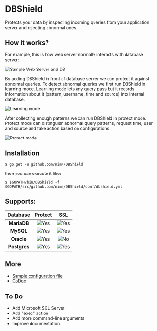 # DBShield

Protects your data by inspecting incoming queries from your application server and rejecting abnormal ones.


## How it works?

For example, this is how web server normally interacts with database server:

![Sample Web Server and DB](https://cdn.rawgit.com/nim4/DBShield/master/misc/how_01.png)

By adding DBShield in front of database server we can protect it against abnormal queries. To detect abnormal queries we first run DBShield in learning mode. Learning mode lets any query pass but it records information about it (pattern, username, time and source) into internal database.

![Learning mode](https://cdn.rawgit.com/nim4/DBShield/master/misc/how_02.png)


After collecting enough patterns we can run DBShield in protect mode. Protect mode can distinguish abnormal query patterns, request time, user and source and take action based on configurations.

![Protect mode](https://cdn.rawgit.com/nim4/DBShield/master/misc/how_03.png)

## Installation

```
$ go get -u github.com/nim4/DBShield
```

then you can execute it like:
```
$ $GOPATH/bin/DBShield -f $GOPATH/src/github.com/nim4/DBShield/conf/dbshield.yml
```

## Supports:

| Database     | Protect | SSL |
|:------------:|:-------:|:---:|
| **MariaDB**  | ![Yes](https://cdn.rawgit.com/nim4/DBShield/master/misc/yes.png) | ![Yes](https://cdn.rawgit.com/nim4/DBShield/master/misc/yes.png) |
| **MySQL**    | ![Yes](https://cdn.rawgit.com/nim4/DBShield/master/misc/yes.png) | ![Yes](https://cdn.rawgit.com/nim4/DBShield/master/misc/yes.png) |
| **Oracle**   | ![Yes](https://cdn.rawgit.com/nim4/DBShield/master/misc/yes.png) | ![No](https://cdn.rawgit.com/nim4/DBShield/master/misc/no.png)  |
| **Postgres** | ![Yes](https://cdn.rawgit.com/nim4/DBShield/master/misc/yes.png) | ![Yes](https://cdn.rawgit.com/nim4/DBShield/master/misc/yes.png) |

## More
- [Sample configuration  file](https://github.com/nim4/DBShield/blob/master/conf/dbshield.yml)
- [GoDoc](https://godoc.org/github.com/nim4/DBShield/dbshield)

## To Do

 - Add Microsoft SQL Server
 - Add "exec" action
 - Add more command-line arguments
 - Improve documentation
